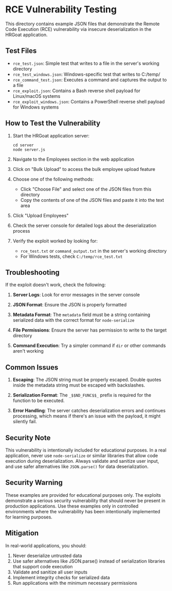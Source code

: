# RCE Vulnerability Testing

This directory contains example JSON files that demonstrate the Remote Code Execution (RCE) vulnerability via insecure deserialization in the HRGoat application.

## Test Files

- `rce_test.json`: Simple test that writes to a file in the server's working directory
- `rce_test_windows.json`: Windows-specific test that writes to C:/temp/
- `rce_command_test.json`: Executes a command and captures the output to a file
- `rce_exploit.json`: Contains a Bash reverse shell payload for Linux/macOS systems
- `rce_exploit_windows.json`: Contains a PowerShell reverse shell payload for Windows systems

## How to Test the Vulnerability

1. Start the HRGoat application server:
   ```
   cd server
   node server.js
   ```

2. Navigate to the Employees section in the web application

3. Click on "Bulk Upload" to access the bulk employee upload feature

4. Choose one of the following methods:
   - Click "Choose File" and select one of the JSON files from this directory
   - Copy the contents of one of the JSON files and paste it into the text area

5. Click "Upload Employees"

6. Check the server console for detailed logs about the deserialization process

7. Verify the exploit worked by looking for:
   - `rce_test.txt` or `command_output.txt` in the server's working directory
   - For Windows tests, check `C:/temp/rce_test.txt`

## Troubleshooting

If the exploit doesn't work, check the following:

1. **Server Logs**: Look for error messages in the server console
   
2. **JSON Format**: Ensure the JSON is properly formatted
   
3. **Metadata Format**: The `metadata` field must be a string containing serialized data with the correct format for `node-serialize`
   
4. **File Permissions**: Ensure the server has permission to write to the target directory
   
5. **Command Execution**: Try a simpler command if `dir` or other commands aren't working

## Common Issues

1. **Escaping**: The JSON string must be properly escaped. Double quotes inside the metadata string must be escaped with backslashes.

2. **Serialization Format**: The `_$$ND_FUNC$$_` prefix is required for the function to be executed.

3. **Error Handling**: The server catches deserialization errors and continues processing, which means if there's an issue with the payload, it might silently fail.

## Security Note

This vulnerability is intentionally included for educational purposes. In a real application, never use `node-serialize` or similar libraries that allow code execution during deserialization. Always validate and sanitize user input, and use safer alternatives like `JSON.parse()` for data deserialization.

## Security Warning

These examples are provided for educational purposes only. The exploits demonstrate a serious security vulnerability that should never be present in production applications. Use these examples only in controlled environments where the vulnerability has been intentionally implemented for learning purposes.

## Mitigation

In real-world applications, you should:

1. Never deserialize untrusted data
2. Use safer alternatives like JSON.parse() instead of serialization libraries that support code execution
3. Validate and sanitize all user inputs
4. Implement integrity checks for serialized data
5. Run applications with the minimum necessary permissions 